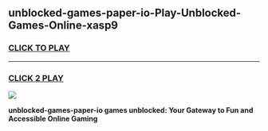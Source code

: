 
## unblocked-games-paper-io-Play-Unblocked-Games-Online-xasp9
<h3>
<a href="https://premium76.site?title=unblocked-games-paper-io&ref=24A">CLICK TO PLAY</a></h3>
<hr>

<h3>
<a href="https://premium76.site?title=unblocked-games-paper-io&ref=24A">CLICK 2 PLAY</a>
  
</h3>

<a href="https://premium76.site?title=unblocked-games-paper-io&ref=24A"><img src="https://clearcache.store/games.png"></a>


**unblocked-games-paper-io games unblocked: Your Gateway to Fun and Accessible Online Gaming**
